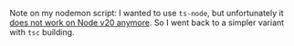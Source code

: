 Note on my nodemon script: I wanted to use `ts-node`, but unfortunately it [does not work on Node v20 anymore](https://github.com/TypeStrong/ts-node/issues/1997). So I went back to a simpler variant with `tsc` building.
